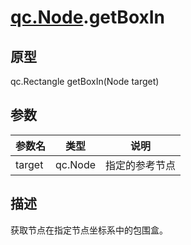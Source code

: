 # [qc.Node](CNode.md).getBoxIn

## 原型
qc.Rectangle getBoxIn(Node target)

## 参数
| 参数名 | 类型 |  说明 |
| --------- | --------- | --------- |
| target | qc.Node | 指定的参考节点 |

## 描述
获取节点在指定节点坐标系中的包围盒。

